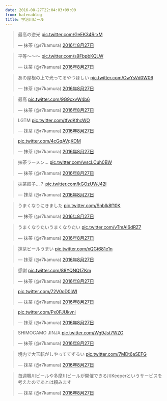 ```yaml
---
date: 2016-08-27T22:04:03+09:00
from: hatenablog
title: 宇治川ビール
---
```


<p><blockquote class="twitter-tweet" data-lang="ja"><p lang="ja" dir="ltr">最高の逆光 <a href="https://t.co/GeEK34RrxM">pic.twitter.com/GeEK34RrxM</a></p>&mdash; 抹茶 (@r7kamura) <a href="https://twitter.com/r7kamura/status/769410611151155200">2016年8月27日</a></blockquote><script async src="//platform.twitter.com/widgets.js" charset="utf-8"></script></p>

<p><blockquote class="twitter-tweet" data-lang="ja"><p lang="ja" dir="ltr">平等〜〜〜 <a href="https://t.co/s9FbpbKQLW">pic.twitter.com/s9FbpbKQLW</a></p>&mdash; 抹茶 (@r7kamura) <a href="https://twitter.com/r7kamura/status/769412086015270912">2016年8月27日</a></blockquote><script async src="//platform.twitter.com/widgets.js" charset="utf-8"></script></p>

<p><blockquote class="twitter-tweet" data-lang="ja"><p lang="ja" dir="ltr">あの屋根の上で光ってるやつほしい <a href="https://t.co/CwYsVd0W06">pic.twitter.com/CwYsVd0W06</a></p>&mdash; 抹茶 (@r7kamura) <a href="https://twitter.com/r7kamura/status/769422795205844993">2016年8月27日</a></blockquote><script async src="//platform.twitter.com/widgets.js" charset="utf-8"></script></p>

<p><blockquote class="twitter-tweet" data-lang="ja"><p lang="ja" dir="ltr">最高 <a href="https://t.co/9G9cxvW4b6">pic.twitter.com/9G9cxvW4b6</a></p>&mdash; 抹茶 (@r7kamura) <a href="https://twitter.com/r7kamura/status/769424192349417472">2016年8月27日</a></blockquote><script async src="//platform.twitter.com/widgets.js" charset="utf-8"></script></p>

<p><blockquote class="twitter-tweet" data-lang="ja"><p lang="da" dir="ltr">LGTM <a href="https://t.co/tfvdKthcWO">pic.twitter.com/tfvdKthcWO</a></p>&mdash; 抹茶 (@r7kamura) <a href="https://twitter.com/r7kamura/status/769430574855360513">2016年8月27日</a></blockquote><script async src="//platform.twitter.com/widgets.js" charset="utf-8"></script></p>

<p><blockquote class="twitter-tweet" data-lang="ja"><p lang="und" dir="ltr"><a href="https://t.co/4cGqAVqKOM">pic.twitter.com/4cGqAVqKOM</a></p>&mdash; 抹茶 (@r7kamura) <a href="https://twitter.com/r7kamura/status/769431071498776576">2016年8月27日</a></blockquote><script async src="//platform.twitter.com/widgets.js" charset="utf-8"></script></p>

<p><blockquote class="twitter-tweet" data-lang="ja"><p lang="ja" dir="ltr">抹茶ラーメン… <a href="https://t.co/wscLCuh0BW">pic.twitter.com/wscLCuh0BW</a></p>&mdash; 抹茶 (@r7kamura) <a href="https://twitter.com/r7kamura/status/769440412624760832">2016年8月27日</a></blockquote><script async src="//platform.twitter.com/widgets.js" charset="utf-8"></script></p>

<p><blockquote class="twitter-tweet" data-lang="ja"><p lang="ja" dir="ltr">抹茶餃子…？ <a href="https://t.co/kGOzUWJ42l">pic.twitter.com/kGOzUWJ42l</a></p>&mdash; 抹茶 (@r7kamura) <a href="https://twitter.com/r7kamura/status/769440468555792384">2016年8月27日</a></blockquote><script async src="//platform.twitter.com/widgets.js" charset="utf-8"></script></p>

<p><blockquote class="twitter-tweet" data-lang="ja"><p lang="ja" dir="ltr">うまくなりにきました <a href="https://t.co/SnbIk8f10K">pic.twitter.com/SnbIk8f10K</a></p>&mdash; 抹茶 (@r7kamura) <a href="https://twitter.com/r7kamura/status/769404120356626432">2016年8月27日</a></blockquote><script async src="//platform.twitter.com/widgets.js" charset="utf-8"></script></p>

<p><blockquote class="twitter-tweet" data-lang="ja"><p lang="ja" dir="ltr">うまくなりたいうまくなりたい <a href="https://t.co/vTmAI6dRZ7">pic.twitter.com/vTmAI6dRZ7</a></p>&mdash; 抹茶 (@r7kamura) <a href="https://twitter.com/r7kamura/status/769440672302583810">2016年8月27日</a></blockquote><script async src="//platform.twitter.com/widgets.js" charset="utf-8"></script></p>

<p><blockquote class="twitter-tweet" data-lang="ja"><p lang="ja" dir="ltr">抹茶ビールうまい <a href="https://t.co/xQGt681e1n">pic.twitter.com/xQGt681e1n</a></p>&mdash; 抹茶 (@r7kamura) <a href="https://twitter.com/r7kamura/status/769440967417995265">2016年8月27日</a></blockquote><script async src="//platform.twitter.com/widgets.js" charset="utf-8"></script></p>

<p><blockquote class="twitter-tweet" data-lang="ja"><p lang="ja" dir="ltr">感謝 <a href="https://t.co/88YQNQ1ZKm">pic.twitter.com/88YQNQ1ZKm</a></p>&mdash; 抹茶 (@r7kamura) <a href="https://twitter.com/r7kamura/status/769444644300034048">2016年8月27日</a></blockquote><script async src="//platform.twitter.com/widgets.js" charset="utf-8"></script></p>

<p><blockquote class="twitter-tweet" data-lang="ja"><p lang="und" dir="ltr"><a href="https://t.co/72V0oD0lWI">pic.twitter.com/72V0oD0lWI</a></p>&mdash; 抹茶 (@r7kamura) <a href="https://twitter.com/r7kamura/status/769458014994649088">2016年8月27日</a></blockquote><script async src="//platform.twitter.com/widgets.js" charset="utf-8"></script></p>

<p><blockquote class="twitter-tweet" data-lang="ja"><p lang="und" dir="ltr"><a href="https://t.co/Px0FJUkvni">pic.twitter.com/Px0FJUkvni</a></p>&mdash; 抹茶 (@r7kamura) <a href="https://twitter.com/r7kamura/status/769458393492836356">2016年8月27日</a></blockquote><script async src="//platform.twitter.com/widgets.js" charset="utf-8"></script></p>

<p><blockquote class="twitter-tweet" data-lang="ja"><p lang="und" dir="ltr">SHIMOGAMO JINJA <a href="https://t.co/Wg9Jst7WZG">pic.twitter.com/Wg9Jst7WZG</a></p>&mdash; 抹茶 (@r7kamura) <a href="https://twitter.com/r7kamura/status/769461574922678273">2016年8月27日</a></blockquote><script async src="//platform.twitter.com/widgets.js" charset="utf-8"></script></p>

<p><blockquote class="twitter-tweet" data-lang="ja"><p lang="ja" dir="ltr">境内で大玉転がしやっててずるい <a href="https://t.co/7MDt6aSEFG">pic.twitter.com/7MDt6aSEFG</a></p>&mdash; 抹茶 (@r7kamura) <a href="https://twitter.com/r7kamura/status/769465581007273985">2016年8月27日</a></blockquote><script async src="//platform.twitter.com/widgets.js" charset="utf-8"></script></p>

<p><blockquote class="twitter-tweet" data-lang="ja"><p lang="ja" dir="ltr">毎週鴨川ビールや多摩川ビールが開催できる川Keeperというサービスを考えたのであとは頼みます</p>&mdash; 抹茶 (@r7kamura) <a href="https://twitter.com/r7kamura/status/769464625809154048">2016年8月27日</a></blockquote><script async src="//platform.twitter.com/widgets.js" charset="utf-8"></script></p>

